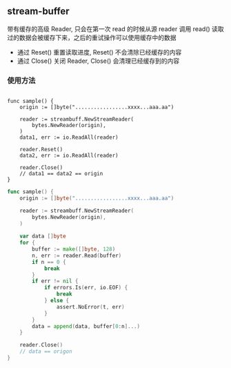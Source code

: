 
## stream-buffer

带有缓存的高级 Reader, 只会在第一次 read 的时候从源 reader 调用 read()
读取过的数据会被缓存下来，之后的重试操作可以使用缓存中的数据

- 通过 Reset() 重置读取进度, Reset() 不会清除已经缓存的内容
- 通过 Close() 关闭 Reader, Close() 会清理已经缓存到的内容
### 使用方法

```golang

func sample() {
	origin := []byte(".................xxxx...aaa.aa")

	reader := streambuff.NewStreamReader(
		bytes.NewReader(origin),
	)
	data1, err := io.ReadAll(reader)

	reader.Reset()
	data2, err := io.ReadAll(reader)
	
	reader.Close()
	// data1 == data2 == origin
}

```

```go
func sample() {
	origin := []byte(".................xxxx...aaa.aa")

	reader := streambuff.NewStreamReader(
		bytes.NewReader(origin),
	)
	
	var data []byte
	for {
		buffer := make([]byte, 128)
		n, err := reader.Read(buffer)
		if n == 0 {
			break
		}
		if err != nil {
			if errors.Is(err, io.EOF) {
				break
			} else {
				assert.NoError(t, err)
			}
		}
		data = append(data, buffer[0:n]...)
	}

	reader.Close()
	// data == origon
}
```